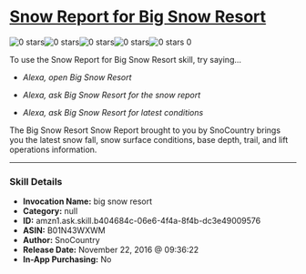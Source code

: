 # [Snow Report for Big Snow Resort](http://alexa.amazon.com/#skills/amzn1.ask.skill.b404684c-06e6-4f4a-8f4b-dc3e49009576)
![0 stars](../../images/ic_star_border_black_18dp_1x.png)![0 stars](../../images/ic_star_border_black_18dp_1x.png)![0 stars](../../images/ic_star_border_black_18dp_1x.png)![0 stars](../../images/ic_star_border_black_18dp_1x.png)![0 stars](../../images/ic_star_border_black_18dp_1x.png) 0

To use the Snow Report for Big Snow Resort skill, try saying...

* *Alexa, open Big Snow Resort*

* *Alexa, ask Big Snow Resort for the snow report*

* *Alexa, ask Big Snow Resort for latest conditions*

The Big Snow Resort Snow Report brought to you by SnoCountry brings you the latest snow fall, snow surface conditions,  base depth, trail, and lift operations information.

***

### Skill Details

* **Invocation Name:** big snow resort
* **Category:** null
* **ID:** amzn1.ask.skill.b404684c-06e6-4f4a-8f4b-dc3e49009576
* **ASIN:** B01N43WXWM
* **Author:** SnoCountry
* **Release Date:** November 22, 2016 @ 09:36:22
* **In-App Purchasing:** No
